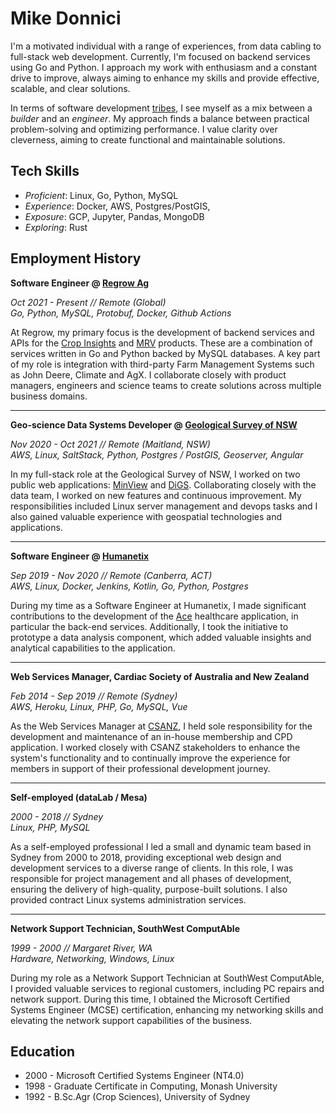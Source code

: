 # Mike Donnici

I'm a motivated individual with a range of experiences, from data cabling to full-stack web development.
Currently, I'm focused on backend services using Go and Python. I approach my work with enthusiasm and a constant
drive to improve, always aiming to enhance my skills and provide effective, scalable, and clear solutions.

In terms of software development [tribes](https://josephg.com/blog/3-tribes/), I see myself as a mix between a *builder*
and an *engineer*. My approach finds a balance between practical problem-solving and optimizing performance. I value
clarity over cleverness, aiming to create functional and maintainable solutions.

## Tech Skills

- *Proficient*: Linux, Go, Python, MySQL
- *Experience*: Docker, AWS, Postgres/PostGIS,
- *Exposure*: GCP, Jupyter, Pandas, MongoDB
- *Exploring*: Rust

## Employment History

**Software Engineer @ [Regrow Ag](https://regrow.ag/)**

*Oct 2021 - Present // Remote (Global)*<br>
*Go, Python, MySQL, Protobuf, Docker, Github Actions*

At Regrow, my primary focus is the development of backend services and APIs for
the [Crop Insights](https://www.regrow.ag/crop-insights) and [MRV](https://www.regrow.ag/mrv) products. These are a
combination of services written in Go and Python backed by MySQL databases. A key part of my role is integration with
third-party Farm Management Systems such as John Deere, Climate and AgX. I collaborate closely with product managers,
engineers and science teams to create solutions across multiple business domains.

---

**Geo-science Data Systems
Developer @ [Geological Survey of NSW](https://meg.resourcesregulator.nsw.gov.au/geological-survey)**

*Nov 2020 - Oct 2021 // Remote (Maitland, NSW)*<br>
*AWS, Linux, SaltStack, Python, Postgres / PostGIS, Geoserver, Angular*

In my full-stack role at the Geological Survey of NSW, I worked on two public web
applications: [MinView](https://minview.geoscience.nsw.gov.au/) and [DiGS](https://search.geoscience.nsw.gov.au/).
Collaborating closely with the data team, I worked on new features and continuous improvement. My responsibilities
included Linux server management and devops tasks and I also gained valuable experience with geospatial technologies and
applications.

---

**Software Engineer @ [Humanetix](https://www.humanetix.com.au/)**

*Sep 2019 - Nov 2020 // Remote (Canberra, ACT)*<br>
*AWS, Linux, Docker, Jenkins, Kotlin, Go, Python, Postgres*

During my time as a Software Engineer at Humanetix, I made significant contributions to the development of
the [Ace](https://www.humanetix.com.au/ace) healthcare application, in particular the back-end services. Additionally, I
took the initiative to prototype a data analysis component, which added valuable insights and analytical capabilities to
the application.

---

**Web Services Manager, Cardiac Society of Australia and New Zealand**

*Feb 2014 - Sep 2019 // Remote (Sydney)*<br>
*AWS, Heroku, Linux, PHP, Go, MySQL, Vue*

As the Web Services Manager at [CSANZ](https://www.csanz.edu.au/), I held sole responsibility for the development and
maintenance of an in-house membership and CPD application. I worked closely with CSANZ stakeholders to enhance the
system's functionality and to continually improve the experience for members in support of their professional
development journey.

---

**Self-employed (dataLab / Mesa)**

*2000 - 2018 // Sydney*<br>
*Linux, PHP, MySQL*

As a self-employed professional I led a small and dynamic team based in Sydney from 2000 to 2018, providing exceptional
web design and development services to a diverse range of clients. In this role, I was responsible for project
management and all phases of development, ensuring the delivery of high-quality, purpose-built solutions. I also
provided contract Linux systems administration services.

---

**Network Support Technician, SouthWest ComputAble**

*1999 - 2000 // Margaret River, WA*<br>
*Hardware, Networking, Windows, Linux*

During my role as a Network Support Technician at SouthWest ComputAble, I provided valuable services to regional
customers, including PC repairs and network support. During this time, I obtained the Microsoft Certified Systems
Engineer (MCSE) certification, enhancing my networking skills and elevating the network support capabilities of the
business.

## Education

- 2000 - Microsoft Certified Systems Engineer (NT4.0)
- 1998 - Graduate Certificate in Computing, Monash University
- 1992 - B.Sc.Agr (Crop Sciences), University of Sydney